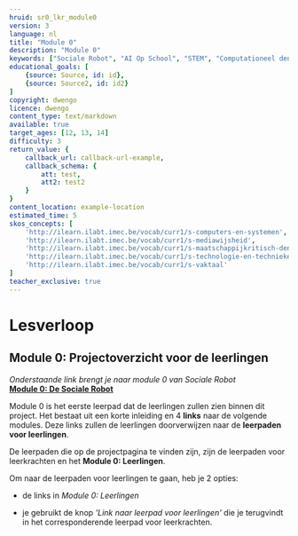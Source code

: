 ```yaml
---
hruid: sr0_lkr_module0
version: 3
language: nl
title: "Module 0"
description: "Module 0"
keywords: ["Sociale Robot", "AI Op School", "STEM", "Computationeel denken", "Grafisch programmeren"]
educational_goals: [
    {source: Source, id: id}, 
    {source: Source2, id: id2}
]
copyright: dwengo
licence: dwengo
content_type: text/markdown
available: true
target_ages: [12, 13, 14]
difficulty: 3
return_value: {
    callback_url: callback-url-example,
    callback_schema: {
        att: test,
        att2: test2
    }
}
content_location: example-location
estimated_time: 5
skos_concepts: [
    'http://ilearn.ilabt.imec.be/vocab/curr1/s-computers-en-systemen', 
    'http://ilearn.ilabt.imec.be/vocab/curr1/s-mediawijsheid', 
    'http://ilearn.ilabt.imec.be/vocab/curr1/s-maatschappijkritisch-denken', 
    'http://ilearn.ilabt.imec.be/vocab/curr1/s-technologie-en-technieken', 
    'http://ilearn.ilabt.imec.be/vocab/curr1/s-vaktaal'
]
teacher_exclusive: true
---
```


# Lesverloop
## Module 0: Projectoverzicht voor de leerlingen

*Onderstaande link brengt je naar module 0 van Sociale Robot*<br>
[**Module 0: De Sociale Robot**](https://www.dwengo.org/learning-path.html?hruid=sr0_lln_algemeen&language=nl "Module 0")  

Module 0 is het eerste leerpad dat de leerlingen zullen zien binnen dit project. Het bestaat uit een korte inleiding en 4 **links** naar de volgende modules. Deze links zullen de leerlingen doorverwijzen naar de **leerpaden voor leerlingen**.

<div class="alert alert-box alert-success">
De leerpaden die op de projectpagina te vinden zijn, zijn de </strong>leerpaden voor leerkrachten</strong> en het <strong>Module 0: Leerlingen</strong>.

Om naar de leerpaden voor leerlingen te gaan, heb je 2 opties:<br>
<ul><li>de links in <em>Module 0: Leerlingen</em></li></ul>
<ul><li>je gebruikt de knop <em>'Link naar leerpad voor leerlingen'</em> die je terugvindt in het corresponderende leerpad voor leerkrachten.
</div>